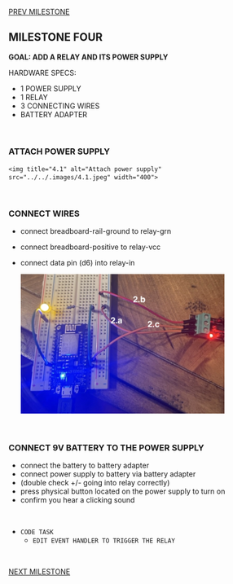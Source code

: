 
[PREV MILESTONE](./3-MILESTONE.md)

## MILESTONE FOUR
**GOAL: ADD A RELAY AND ITS POWER SUPPLY**

HARDWARE SPECS:
- 1 POWER SUPPLY
- 1 RELAY
- 3 CONNECTING WIRES
- BATTERY ADAPTER

<br>

### ATTACH POWER SUPPLY

    <img title="4.1" alt="Attach power supply" src="../../.images/4.1.jpeg" width="400">

<br>

### CONNECT WIRES
- connect breadboard-rail-ground to relay-grn
- connect breadboard-positive to relay-vcc
- connect data pin (d6) into relay-in

    <img title="4.2" alt="Connect relay to board" src="../../.images/4.2.jpeg" width="400">

<br>

### CONNECT 9V BATTERY TO THE POWER SUPPLY
- connect the battery to battery adapter
- connect power supply to battery via battery adapter
- (double check +/- going into relay correctly)
- press physical button located on the power supply to turn on
- confirm you hear a clicking sound


<br>

- `CODE TASK`
  - `EDIT EVENT HANDLER TO TRIGGER THE RELAY`

<br>

[NEXT MILESTONE](./6-MILESTONE.md)
